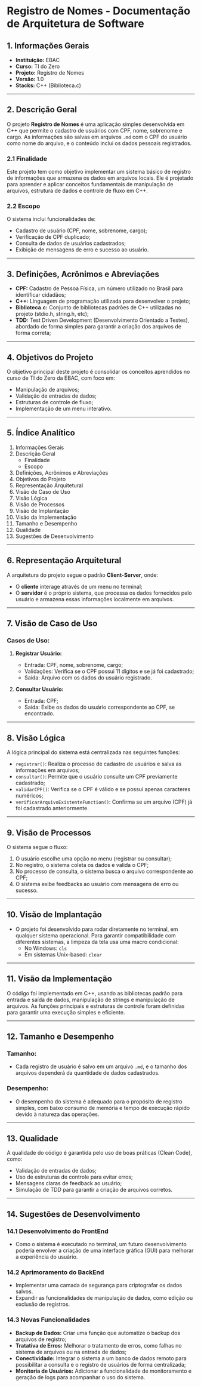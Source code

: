 # Registro de Nomes - Documentação de Arquitetura de Software

## 1. Informações Gerais
- **Instituição:** EBAC
- **Curso:** TI do Zero
- **Projeto:** Registro de Nomes
- **Versão:** 1.0
- **Stacks:** C++ (Biblioteca.c)

---

## 2. Descrição Geral

O projeto **Registro de Nomes** é uma aplicação simples desenvolvida em C++ que permite o cadastro de usuários com CPF, nome, sobrenome e cargo. As informações são salvas em arquivos `.md` com o CPF do usuário como nome do arquivo, e o conteúdo inclui os dados pessoais registrados.

### 2.1 Finalidade

Este projeto tem como objetivo implementar um sistema básico de registro de informações que armazena os dados em arquivos locais. Ele é projetado para aprender e aplicar conceitos fundamentais de manipulação de arquivos, estrutura de dados e controle de fluxo em C++.

### 2.2 Escopo

O sistema inclui funcionalidades de:
- Cadastro de usuário (CPF, nome, sobrenome, cargo);
- Verificação de CPF duplicado;
- Consulta de dados de usuários cadastrados;
- Exibição de mensagens de erro e sucesso ao usuário.

---

## 3. Definições, Acrônimos e Abreviações

- **CPF:** Cadastro de Pessoa Física, um número utilizado no Brasil para identificar cidadãos;
- **C++:** Linguagem de programação utilizada para desenvolver o projeto;
- **Biblioteca.c:** Conjunto de bibliotecas padrões de C++ utilizadas no projeto (stdio.h, string.h, etc);
- **TDD:** Test Driven Development (Desenvolvimento Orientado a Testes), abordado de forma simples para garantir a criação dos arquivos de forma correta;

---

## 4. Objetivos do Projeto

O objetivo principal deste projeto é consolidar os conceitos aprendidos no curso de TI do Zero da EBAC, com foco em:
- Manipulação de arquivos;
- Validação de entradas de dados;
- Estruturas de controle de fluxo;
- Implementação de um menu interativo.

---

## 5. Índice Analítico

1. Informações Gerais
2. Descrição Geral
   - Finalidade
   - Escopo
3. Definições, Acrônimos e Abreviações
4. Objetivos do Projeto
5. Representação Arquitetural
6. Visão de Caso de Uso
7. Visão Lógica
8. Visão de Processos
9. Visão de Implantação
10. Visão da Implementação
11. Tamanho e Desempenho
12. Qualidade
13. Sugestões de Desenvolvimento

---

## 6. Representação Arquitetural

A arquitetura do projeto segue o padrão **Client-Server**, onde:
- O **cliente** interage através de um menu no terminal;
- O **servidor** é o próprio sistema, que processa os dados fornecidos pelo usuário e armazena essas informações localmente em arquivos.

---

## 7. Visão de Caso de Uso

### Casos de Uso:
1. **Registrar Usuário:**
   - Entrada: CPF, nome, sobrenome, cargo;
   - Validações: Verifica se o CPF possui 11 dígitos e se já foi cadastrado;
   - Saída: Arquivo com os dados do usuário registrado.

2. **Consultar Usuário:**
   - Entrada: CPF;
   - Saída: Exibe os dados do usuário correspondente ao CPF, se encontrado.

---

## 8. Visão Lógica

A lógica principal do sistema está centralizada nas seguintes funções:

- `registrar()`: Realiza o processo de cadastro de usuários e salva as informações em arquivos;
- `consultar()`: Permite que o usuário consulte um CPF previamente cadastrado;
- `validarCPF()`: Verifica se o CPF é válido e se possui apenas caracteres numéricos;
- `verificarArquivoExistenteFunction()`: Confirma se um arquivo (CPF) já foi cadastrado anteriormente.

---

## 9. Visão de Processos

O sistema segue o fluxo:
1. O usuário escolhe uma opção no menu (registrar ou consultar);
2. No registro, o sistema coleta os dados e valida o CPF;
3. No processo de consulta, o sistema busca o arquivo correspondente ao CPF;
4. O sistema exibe feedbacks ao usuário com mensagens de erro ou sucesso.

---

## 10. Visão de Implantação

- O projeto foi desenvolvido para rodar diretamente no terminal, em qualquer sistema operacional. Para garantir compatibilidade com diferentes sistemas, a limpeza da tela usa uma macro condicional:
  - No Windows: `cls`
  - Em sistemas Unix-based: `clear`

---

## 11. Visão da Implementação

O código foi implementado em C++, usando as bibliotecas padrão para entrada e saída de dados, manipulação de strings e manipulação de arquivos. As funções principais e estruturas de controle foram definidas para garantir uma execução simples e eficiente.

---

## 12. Tamanho e Desempenho

### Tamanho:
- Cada registro de usuário é salvo em um arquivo `.md`, e o tamanho dos arquivos dependerá da quantidade de dados cadastrados.
  
### Desempenho:
- O desempenho do sistema é adequado para o propósito de registro simples, com baixo consumo de memória e tempo de execução rápido devido à natureza das operações.

---

## 13. Qualidade

A qualidade do código é garantida pelo uso de boas práticas (Clean Code), como:
- Validação de entradas de dados;
- Uso de estruturas de controle para evitar erros;
- Mensagens claras de feedback ao usuário;
- Simulação de TDD para garantir a criação de arquivos corretos.

---

## 14. Sugestões de Desenvolvimento

### 14.1 Desenvolvimento do FrontEnd
- Como o sistema é executado no terminal, um futuro desenvolvimento poderia envolver a criação de uma interface gráfica (GUI) para melhorar a experiência do usuário.

### 14.2 Aprimoramento do BackEnd
- Implementar uma camada de segurança para criptografar os dados salvos.
- Expandir as funcionalidades de manipulação de dados, como edição ou exclusão de registros.

### 14.3 Novas Funcionalidades
- **Backup de Dados:** Criar uma função que automatize o backup dos arquivos de registro;
- **Tratativa de Erros:** Melhorar o tratamento de erros, como falhas no sistema de arquivos ou na entrada de dados;
- **Conectividade:** Integrar o sistema a um banco de dados remoto para possibilitar a consulta e o registro de usuários de forma centralizada;
- **Monitoria de Usuários:** Adicionar a funcionalidade de monitoramento e geração de logs para acompanhar o uso do sistema.
